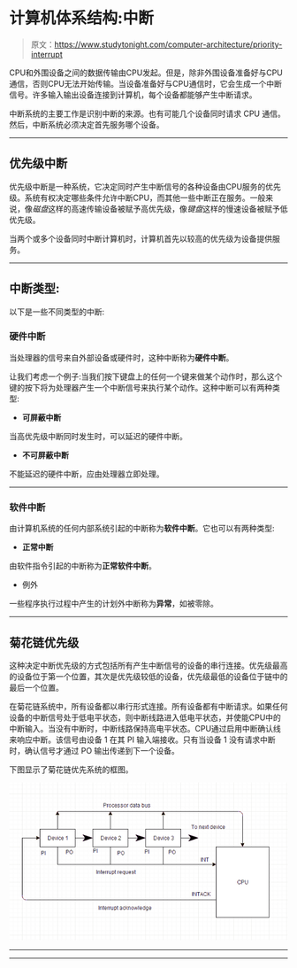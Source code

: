 # 计算机体系结构:中断

> 原文：<https://www.studytonight.com/computer-architecture/priority-interrupt>

CPU和外围设备之间的数据传输由CPU发起。但是，除非外围设备准备好与CPU通信，否则CPU无法开始传输。当设备准备好与CPU通信时，它会生成一个中断信号。许多输入输出设备连接到计算机，每个设备都能够产生中断请求。

中断系统的主要工作是识别中断的来源。也有可能几个设备同时请求 CPU 通信。然后，中断系统必须决定首先服务哪个设备。

* * *

## 优先级中断

优先级中断是一种系统，它决定同时产生中断信号的各种设备由CPU服务的优先级。系统有权决定哪些条件允许中断CPU，而其他一些中断正在服务。一般来说，像*磁盘*这样的高速传输设备被赋予高优先级，像*键盘*这样的慢速设备被赋予低优先级。

当两个或多个设备同时中断计算机时，计算机首先以较高的优先级为设备提供服务。

* * *

## 中断类型:

以下是一些不同类型的中断:

### 硬件中断

当处理器的信号来自外部设备或硬件时，这种中断称为**硬件中断**。

让我们考虑一个例子:当我们按下键盘上的任何一个键来做某个动作时，那么这个键的按下将为处理器产生一个中断信号来执行某个动作。这种中断可以有两种类型:

*   **可屏蔽中断**

当高优先级中断同时发生时，可以延迟的硬件中断。

*   **不可屏蔽中断**

不能延迟的硬件中断，应由处理器立即处理。

* * *

### 软件中断

由计算机系统的任何内部系统引起的中断称为**软件中断**。它也可以有两种类型:

*   **正常中断**

由软件指令引起的中断称为**正常软件中断**。

*   例外

一些程序执行过程中产生的计划外中断称为**异常**，如被零除。

* * *

## 菊花链优先级

这种决定中断优先级的方式包括所有产生中断信号的设备的串行连接。优先级最高的设备位于第一个位置，其次是优先级较低的设备，优先级最低的设备位于链中的最后一个位置。

在菊花链系统中，所有设备都以串行形式连接。所有设备都有中断请求。如果任何设备的中断信号处于低电平状态，则中断线路进入低电平状态，并使能CPU中的中断输入。当没有中断时，中断线路保持高电平状态。CPU通过启用中断确认线来响应中断。该信号由设备 1 在其 PI 输入端接收。只有当设备 1 没有请求中断时，确认信号才通过 PO 输出传递到下一个设备。

下图显示了菊花链优先系统的框图。

![Priority Interrupt](img/bd1f483131e9d8a1635d85e790f7dfa7.png)

* * *

* * *